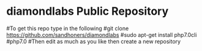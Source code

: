 # diamondlabs Public Repository
#To get this repo type in the following
#git clone https://github.com/sandhoners/diamondlabs
#sudo apt-get install php7.0cli
#php7.0
#Then edit as much as you like then create a new repository
